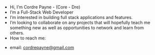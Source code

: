- Hi, I’m Cordre Payne - (Core - Dre)
- I’m a Full-Stack Web Developer
- I’m interested in building full stack applications and features.
- I’m looking to collaborate on any projects that will hopefully teach me something new as well as opportunities to network and learn from others.
- How to reach me:
 * email: cordrepayne@gmail.com
  
<!---
nokeen12/nokeen12 is a ✨ special ✨ repository because its `README.md` (this file) appears on your GitHub profile.
You can click the Preview link to take a look at your changes.
--->
